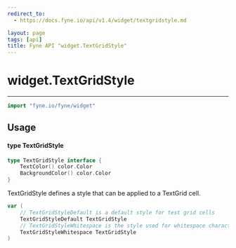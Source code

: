 ```yaml
---
redirect_to:
  - https://docs.fyne.io/api/v1.4/widget/textgridstyle.md

layout: page
tags: [api]
title: Fyne API "widget.TextGridStyle"
---
```



# widget.TextGridStyle
---
```go
import "fyne.io/fyne/widget"
```

## Usage

#### type TextGridStyle

```go
type TextGridStyle interface {
	TextColor() color.Color
	BackgroundColor() color.Color
}
```

TextGridStyle defines a style that can be applied to a TextGrid cell.

```go
var (
	// TextGridStyleDefault is a default style for test grid cells
	TextGridStyleDefault TextGridStyle
	// TextGridStyleWhitespace is the style used for whitespace characters, if enabled
	TextGridStyleWhitespace TextGridStyle
)
```
